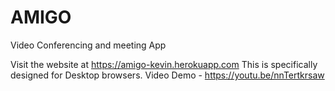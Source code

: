 # AMIGO
Video Conferencing and meeting App

Visit the website at https://amigo-kevin.herokuapp.com
This is specifically designed for Desktop browsers.
Video Demo - https://youtu.be/nnTertkrsaw
